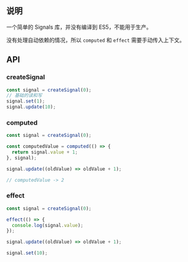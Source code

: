 ## 说明

一个简单的 Signals 库，并没有编译到 ES5，不能用于生产。

没有处理自动依赖的情况，所以 `computed` 和 `effect` 需要手动传入上下文。

## API

### createSignal

```javascript
const signal = createSignal(0);
// 基础的读和写
signal.set(1);
signal.update(10);
```

### computed

```javascript
const signal = createSignal(0);

const computedValue = computed(() => {
  return signal.value + 1;
}, signal);

signal.update((oldValue) => oldValue + 1);

// computedValue -> 2
```

### effect

```javascript
const signal = createSignal(0);

effect(() => {
  console.log(signal.value);
});

signal.update((oldValue) => oldValue + 1);

signal.set(10);
```
